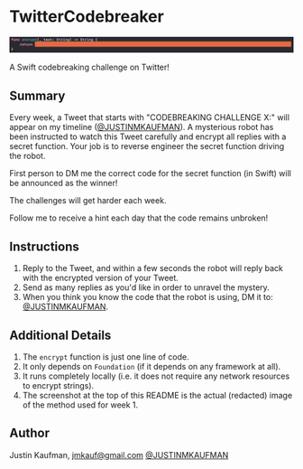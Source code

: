 # TwitterCodebreaker

<p align="center">
    <img src="/Encrypt.png" />
</p>

A Swift codebreaking challenge on Twitter!

## Summary

Every week, a Tweet that starts with "CODEBREAKING CHALLENGE X:" will appear on my timeline ([@JUSTINMKAUFMAN](https://twitter.com/JUSTINMKAUFMAN)).
A mysterious robot has been instructed to watch this Tweet carefully and encrypt all replies with a secret function.
Your job is to reverse engineer the secret function driving the robot.

First person to DM me the correct code for the secret function (in Swift) will be announced as the winner!

The challenges will get harder each week.

Follow me to receive a hint each day that the code remains unbroken!

## Instructions

1. Reply to the Tweet, and within a few seconds the robot will reply back with the encrypted version of your Tweet.
2. Send as many replies as you'd like in order to unravel the mystery.
3. When you think you know the code that the robot is using, DM it to: [@JUSTINMKAUFMAN](https://twitter.com/JUSTINMKAUFMAN).

## Additional Details

1. The `encrypt` function is just one line of code. 
2. It only depends on `Foundation` (if it depends on any framework at all).
3. It runs completely locally (i.e. it does not require any network resources to encrypt strings).
4. The screenshot at the top of this README is the actual (redacted) image of the method used for week 1.

## Author

Justin Kaufman, jmkauf@gmail.com
[@JUSTINMKAUFMAN](https://twitter.com/JUSTINMKAUFMAN)
